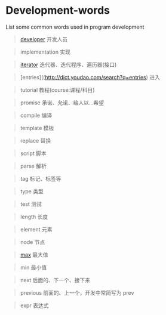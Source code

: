 # Development-words

List some common words used in program development

> [developer]()      开发人员

> implementation 实现

> [iterator](http://dict.youdao.com/search?q=max)        迭代器、迭代程序、遍历器(接口)

> [entries]((http://dict.youdao.com/search?q=entries)    进入

> tutorial       教程(course:课程/科目)

> promise        承诺、允诺、给人以...希望

> compile        编译

> template       模板

> replace        替换

> script         脚本

> parse          解析

> tag            标记、标签等

> type           类型

> test           测试

> length         长度

> element        元素

> node           节点

> [max](http://dict.youdao.com/search?q=max)           最大值

> min            最小值

> next           后面的、下一个、接下来

> previous       前面的、上一个，开发中常简写为 prev

> expr           表达式
```
